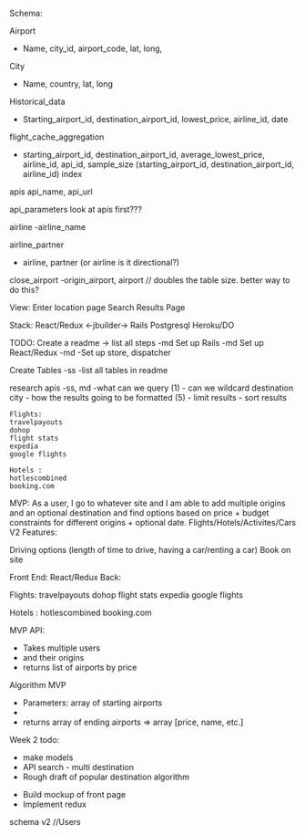 Schema:


Airport
- Name, city_id, airport_code, lat, long,

City
- Name, country, lat, long

Historical_data
- Starting_airport_id, destination_airport_id, lowest_price, airline_id, date

flight_cache_aggregation
- starting_airport_id, destination_airport_id, average_lowest_price, airline_id, api_id, sample_size
(starting_airport_id, destination_airport_id, airline_id) index


apis
api_name, api_url

api_parameters
look at apis first???

airline
-airline_name

airline_partner
- airline, partner (or airline is it directional?)

close_airport
-origin_airport, airport // doubles the table size. better way to do this?



View:
Enter location page
Search Results Page


Stack:
React/Redux
<-jbuilder->
Rails
Postgresql
Heroku/DO


TODO:
Create a readme -> list all steps -md
Set up Rails -md
Set up React/Redux -md
    -Set up store, dispatcher

Create Tables    -ss
    -list all tables in readme

research apis -ss, md
    -what can we query (1)
        - can we wildcard destination city
    - how the results going to be formatted (5)
    - limit results
    - sort results

    Flights: 
    travelpayouts
    dohop
    flight stats
    expedia
    google flights

    Hotels :
    hotlescombined
    booking.com


MVP: As a user, I go to whatever site and I am able to add multiple origins and an optional destination and find options based on price + budget constraints for different origins + optional date. Flights/Hotels/Activites/Cars
V2 Features:

Driving options (length of time to drive, having a car/renting a car)
Book on site


Front End: React/Redux
Back: 

Flights: 
travelpayouts
dohop
flight stats
expedia
google flights

Hotels :
hotlescombined
booking.com





MVP API:
- Takes multiple users
- and their origins
- returns list of airports by price

Algorithm MVP
- Parameters: array of starting airports
- 
- returns array of ending airports => array [price, name, etc.]





Week 2 todo:
<!-- Stef -->
- make models
- API search - multi destination
- Rough draft of popular destination algorithm
<!-- Matt -->
- Build mockup of front page
- Implement redux

schema v2
//Users





